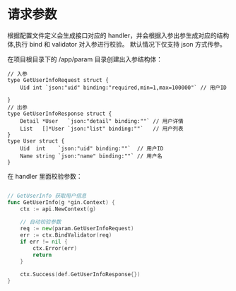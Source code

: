 # 请求参数

根据配置文件定义会生成接口对应的 handler，并会根据入参出参生成对应的结构体,执行 bind 和 validator 对入参进行校验。 默认情况下仅支持 json 方式传参。

在项目根目录下的 /app/param 目录创建出入参结构体：

```
// 入参
type GetUserInfoRequest struct {
	Uid int `json:"uid" binding:"required,min=1,max=100000"` // 用户ID

}
// 出参
type GetUserInfoResponse struct {
	Detail *User   `json:"detail" binding:""` // 用户详情
	List   []*User `json:"list" binding:""`   // 用户列表
}
type User struct {
	Uid  int    `json:"uid" binding:""`  // 用户ID
	Name string `json:"name" binding:""` // 用户名
}
```
在 handler 里面校验参数：
```go

// GetUserInfo 获取用户信息
func GetUserInfo(g *gin.Context) {
	ctx := api.NewContext(g)
	
	// 自动校验参数
	req := new(param.GetUserInfoRequest)
	err := ctx.BindValidator(req)
	if err != nil {
		ctx.Error(err)
		return
	}
	
	ctx.Success(def.GetUserInfoResponse{})
}
```